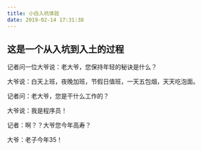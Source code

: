 ```yaml
---
title: 小白入坑体验
date: 2019-02-14 17:31:38
---
```


## 这是一个从入坑到入土的过程

<!-- more --> 

记者问一位大爷说：老大爷，您保持年轻的秘诀是什么？

大爷说：白天上班，夜晚加班，节假日值班，一天五包烟，天天吃泡面。

记者问：老大爷，您是干什么工作的？

大爷说：我是程序员！

记者：啊？？大爷您今年高寿？

大爷：老子今年35！